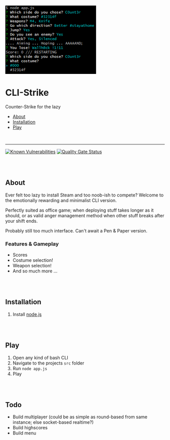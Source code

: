 ![Preview](preview.png)

# CLI-Strike

Counter-Strike for the lazy

- [About](#about)
- [Installation](#installation)
- [Play](#play)


<br>

---

[![Known Vulnerabilities](https://snyk.io/test/github/ChristianOellers/CLI-Strike/badge.svg?targetFile=package.json)](https://snyk.io/test/github/ChristianOellers/CLI-Strike?targetFile=package.json)
[![Quality Gate Status](https://sonarcloud.io/api/project_badges/measure?project=ChristianOellers_CLI-Strike&metric=alert_status)](https://sonarcloud.io/dashboard?id=ChristianOellers_CLI-Strike)

<br><br>

## About

Ever felt too lazy to install Steam and too noob-ish to compete?
Welcome to the emotionally rewarding and minimalist CLI version.

Perfectly suited as office game; when deploying stuff takes longer as it should,
or as valid anger management method when other stuff breaks after your shift ends.

Probably still too much interface. Can't await a Pen & Paper version.


### Features & Gameplay

- Scores
- Costume selection!
- Weapon selection!
- And so much more ...


<br><br>

## Installation

1. Install [node.js](http://nodejs.org/)


<br><br>

## Play

1. Open any kind of bash CLI
2. Navigate to the projects `src` folder
3. Run `node app.js`
4. Play


<br><br>

## Todo

- Build multiplayer (could be as simple as round-based from same instance; else socket-based realtime?)
- Build highscores
- Build menu
